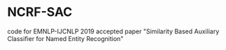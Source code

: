 # NCRF-SAC
code for EMNLP-IJCNLP 2019 accepted paper "Similarity Based Auxiliary Classifier for Named Entity Recognition"
